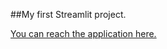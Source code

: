 ##My first Streamlit project.

[You can reach the application here.](https://share.streamlit.io/piyushsanjayzope/streamlit-1_front_end/Main.py)

